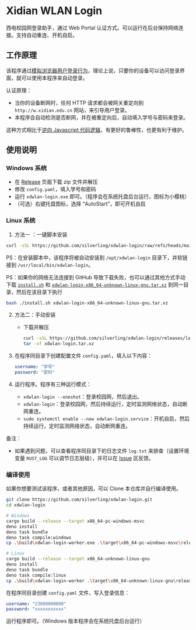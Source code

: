 # Xidian WLAN Login

西电校园网登录助手，通过 Web Portal 认证方式。可以运行在后台保持网络连接。支持自动重连、开机自启。

## 工作原理

该程序通过[模拟浏览器用户登录行为](https://github.com/silverling/xdwlan-login/blob/main/src/js/login.ts)，理论上说，只要你的设备可以访问登录界面，就可以使用本程序来自动登录。

认证原理：

- 当你的设备断网时，任何 HTTP 请求都会被网关重定向到 `http://w.xidian.edu.cn` 网站，来引导用户登录。
- 本程序会自动检测是否断网，并在被重定向后，自动填入学号与密码来登录。

这种方式相比于[逆向 Javascript 代码逻辑](https://github.com/silverling/srun-login/)，有更好的鲁棒性，也更有利于维护。

## 使用说明

### Windows 系统

- 在 [Release](https://github.com/silverling/xdwlan-login/releases) 页面下载 zip 文件并解压
- 修改 `config.yaml`，填入学号和密码
- 运行 `xdwlan-login.exe` 即可。（程序会在系统托盘后台运行，图标为小樱桃）
- （可选）右键托盘图标，选择 “AutoStart”，即可开机自启

### Linux 系统
1. 方法一 ：一键脚本安装
```bash
curl -sSL https://github.com/silverling/xdwlan-login/raw/refs/heads/main/scripts/install.sh | bash
```

PS：在安装脚本中，该程序将被自动安装到 `/opt/xdwlan-login` 目录下，并软链接到 `/usr/local/bin/xdwlan-login`。

PS：如果你的网络无法连接到 GitHub 导致下载失败，也可以通过其他方式手动下载 [`install.sh`](https://github.com/silverling/xdwlan-login/raw/refs/heads/main/scripts/install.sh) 和 [`xdwlan-login-x86_64-unknown-linux-gnu.tar.xz`](https://github.com/silverling/xdwlan-login/releases/latest/download/xdwlan-login-x86_64-unknown-linux-gnu.tar.xz) 到同一目录，然后在该目录下执行
```bash
bash ./install.sh xdwlan-login-x86_64-unknown-linux-gnu.tar.xz
```

2. 方法二：手动安装
    - 下载并解压
        ```bash
        curl -sSL https://github.com/silverling/xdwlan-login/releases/latest/download/xdwlan-login-x86_64-unknown-linux-gnu.tar.xz -O xdwlan-login.tar.xz
        tar -xf xdwlan-login.tar.xz
        ```

3. 在程序同目录下创建配置文件 `config.yaml`，填入以下内容：
    ```yaml
    username: "学号"
    password: "密码"
    ```
4. 运行程序。程序有三种运行模式：
    - `xdwlan-login --oneshot`：登录校园网，然后退出。
    - `xdwlan-login`：登录校园网，然后持续运行，定时监测网络状态，自动断网重连。
    - `sudo systemctl enable --now xdwlan-login.service`：开机自启，然后持续运行，定时监测网络状态，自动断网重连。



备注：

- 如果遇到问题，可以查看程序同目录下的日志文件 `log.txt` 来排查（设置环境变量 `RUST_LOG` 可以调节日志层级），并可以在 [Issue](https://github.com/silverling/xdwlan-login/issues) 区反馈。

### 编译使用

如果你想要测试该程序，或者其他原因，可以 Clone 本仓库并自行编译使用。

```bash
git clone https://github.com/silverling/xdwlan-login.git
cd xdwlan-login

# Windows
cargo build --release --target x86_64-pc-windows-msvc
deno install
deno task bundle
deno task compile:windows
cp .\build\xdwlan-login-worker.exe .\target\x86_64-pc-windows-msvc\release\

# Linux
cargo build --release --target x86_64-unknown-linux-gnu
deno install
deno task bundle
deno task compile:linux
cp .\build\xdwlan-login-worker .\target\x86_64-unknown-linux-gnu\release\
```

在程序同目录创建 `config.yaml` 文件，写入登录信息：

```yaml
username: "23000000000"
password: "xxxxxxxxxxx"
```

运行程序即可。（Windows 版本程序会在系统托盘后台运行）
